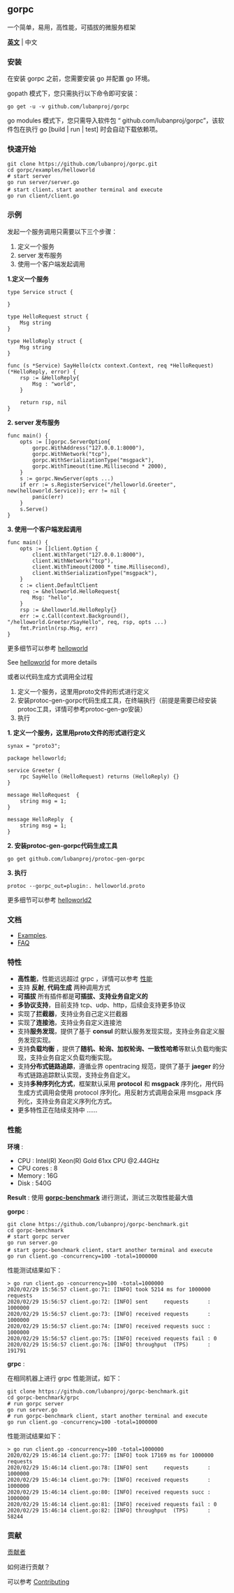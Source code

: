 ## gorpc

一个简单，易用，高性能，可插拔的微服务框架

[**英文**](README.md) | 中文

### 安装

在安装 gorpc 之前，您需要安装 go 并配置 go 环境。

gopath 模式下，您只需执行以下命令即可安装：

```
go get -u -v github.com/lubanproj/gorpc
```

go modules 模式下，您只需导入软件包 “ github.com/lubanproj/gorpc”，该软件包在执行 go [build | run | test] 时会自动下载依赖项。

### 快速开始

```
git clone https://github.com/lubanproj/gorpc.git
cd gorpc/examples/helloworld
# start server
go run server/server.go
# start client，start another terminal and execute
go run client/client.go
```

### 示例

发起一个服务调用只需要以下三个步骤：

1. 定义一个服务
2. server 发布服务
3. 使用一个客户端发起调用

**1.定义一个服务**

```
type Service struct {

}

type HelloRequest struct {
	Msg string
}

type HelloReply struct {
	Msg string
}

func (s *Service) SayHello(ctx context.Context, req *HelloRequest) (*HelloReply, error) {
	rsp := &HelloReply{
		Msg : "world",
	}

	return rsp, nil
}

```

**2. server 发布服务**

```
func main() {
	opts := []gorpc.ServerOption{
		gorpc.WithAddress("127.0.0.1:8000"),
		gorpc.WithNetwork("tcp"),
		gorpc.WithSerializationType("msgpack"),
		gorpc.WithTimeout(time.Millisecond * 2000),
	}
	s := gorpc.NewServer(opts ...)
	if err := s.RegisterService("/helloworld.Greeter", new(helloworld.Service)); err != nil {
		panic(err)
	}
	s.Serve()
}
```

**3. 使用一个客户端发起调用**

```
func main() {
	opts := []client.Option {
		client.WithTarget("127.0.0.1:8000"),
		client.WithNetwork("tcp"),
		client.WithTimeout(2000 * time.Millisecond),
		client.WithSerializationType("msgpack"),
	}
	c := client.DefaultClient
	req := &helloworld.HelloRequest{
		Msg: "hello",
	}
	rsp := &helloworld.HelloReply{}
	err := c.Call(context.Background(), "/helloworld.Greeter/SayHello", req, rsp, opts ...)
	fmt.Println(rsp.Msg, err)
}
```

更多细节可以参考 [helloworld](https://github.com/lubanproj/gorpc/tree/master/examples/helloworld) 

See [helloworld](https://github.com/lubanproj/gorpc/tree/master/examples/helloworld) for more details

或者以代码生成方式调用全过程

1. 定义一个服务，这里用proto文件的形式进行定义
2. 安装protoc-gen-gorpc代码生成工具，在终端执行（前提是需要已经安装protoc工具，详情可参考protoc-gen-go安装）
3. 执行

**1. 定义一个服务，这里用proto文件的形式进行定义**

```
synax = "proto3";

package helloworld;

service Greeter {
    rpc SayHello (HelloRequest) returns (HelloReply) {}
}

message HelloRequest  {
	string msg = 1;
}

message HelloReply  {
	string msg = 1;
}

```

**2. 安装protoc-gen-gorpc代码生成工具**

```
go get github.com/lubanproj/protoc-gen-gorpc
```

**3. 执行**

```
protoc --gorpc_out=plugin:. helloworld.proto
```

更多细节可以参考 [helloworld2](https://github.com/lubanproj/gorpc/tree/master/examples/helloworld2) 

### 文档

- [Examples](https://github.com/lubanproj/gorpc/tree/master/examples).
- [FAQ](https://github.com/lubanproj/gorpc/wiki/FAQ)

### 特性

- **高性能**，性能远远超过 grpc ，详情可以参考 [性能](#Performance)
- 支持 **反射**, **代码生成** 两种调用方式
- **可插拔** 所有插件都是**可插拔、支持业务自定义的**
- **多协议支持**，目前支持 tcp、udp、http，后续会支持更多协议
- 实现了**拦截器**，支持业务自己定义拦截器
- 实现了**连接池**，支持业务自定义连接池
- 支持**服务发现**，提供了基于 **consul** 的默认服务发现实现，支持业务自定义服务发现实现。
- 支持**负载均衡** ，提供了**随机、轮询、加权轮询、一致性哈希**等默认负载均衡实现，支持业务自定义负载均衡实现。
- 支持**分布式链路追踪**，遵循业界 opentracing 规范，提供了基于 **jaeger** 的分布式链路追踪默认实现，支持业务自定义。
- 支持**多种序列化方式**，框架默认采用 **protocol** 和 **msgpack** 序列化，用代码生成方式调用会使用 protocol 序列化。用反射方式调用会采用 msgpack 序列化，支持业务自定义序列化方式。
- 更多特性正在陆续支持中 ......

### <span id="Performance">性能</span>

**环境** :

- CPU : Intel(R) Xeon(R) Gold 61xx CPU @2.44GHz
- CPU cores : 8
- Memory : 16G
- Disk : 540G

**Result** :
使用 [**gorpc-benchmark**](https://github.com/lubanproj/gorpc-benchmark) 进行测试，测试三次取性能最大值

**gorpc** :

```
git clone https://github.com/lubanproj/gorpc-benchmark.git
cd gorpc-benchmark
# start gorpc server
go run server.go
# start gorpc-benchmark client，start another terminal and execute
go run client.go -concurrency=100 -total=1000000
```

性能测试结果如下：

```
> go run client.go -concurrency=100 -total=1000000
2020/02/29 15:56:57 client.go:71: [INFO] took 5214 ms for 1000000 requests
2020/02/29 15:56:57 client.go:72: [INFO] sent     requests      : 1000000
2020/02/29 15:56:57 client.go:73: [INFO] received requests      : 1000000
2020/02/29 15:56:57 client.go:74: [INFO] received requests succ : 1000000
2020/02/29 15:56:57 client.go:75: [INFO] received requests fail : 0
2020/02/29 15:56:57 client.go:76: [INFO] throughput  (TPS)      : 191791
```

**grpc** : 

在相同机器上进行 grpc 性能测试，如下：

```
git clone https://github.com/lubanproj/gorpc-benchmark.git
cd gorpc-benchmark/grpc
# run gorpc server
go run server.go
# run gorpc-benchmark client, start another terminal and execute 
go run client.go -concurrency=100 -total=1000000
```

性能测试结果如下：

```
> go run client.go -concurrency=100 -total=1000000
2020/02/29 15:46:14 client.go:77: [INFO] took 17169 ms for 1000000 requests
2020/02/29 15:46:14 client.go:78: [INFO] sent     requests      : 1000000
2020/02/29 15:46:14 client.go:79: [INFO] received requests      : 1000000
2020/02/29 15:46:14 client.go:80: [INFO] received requests succ : 1000000
2020/02/29 15:46:14 client.go:81: [INFO] received requests fail : 0
2020/02/29 15:46:14 client.go:82: [INFO] throughput  (TPS)      : 58244
```

### 贡献

[贡献者](https://github.com/lubanproj/gorpc/graphs/contributors)

如何进行贡献？

可以参考 [Contributing](https://github.com/lubanproj/gorpc/blob/master/CONTRIBUTING.md)
